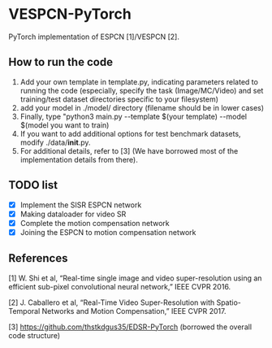 # VESPCN-PyTorch
PyTorch implementation of ESPCN [1]/VESPCN [2].

## **How to run the code**
1. Add your own template in template.py, indicating parameters related to running the code 
     (especially, specify the task (Image/MC/Video) and set training/test dataset directories specific to your filesystem)
2. add your model in ./model/ directory (filename should be in lower cases)
3. Finally, type "python3 main.py --template $(your template) --model $(model you want to train)
4. If you want to add additional options for test benchmark datasets, modify ./data/__init__.py.
5. For additional details, refer to [3] (We have borrowed most of the implementation details from there).

## **TODO list**
- [x] Implement the SISR ESPCN network
- [x] Making dataloader for video SR
- [x] Complete the motion compensation network
- [x] Joining the ESPCN to motion compensation network

## **References**
[1] W. Shi et al, “Real-time single image and video super-resolution using an efficient sub-pixel convolutional neural network,” IEEE CVPR 2016.

[2] J. Caballero et al, “Real-Time Video Super-Resolution with Spatio-Temporal Networks and Motion Compensation,” IEEE CVPR 2017.

[3] https://github.com/thstkdgus35/EDSR-PyTorch (borrowed the overall code structure)
